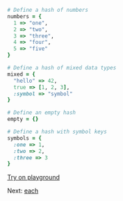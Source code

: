 ```rb
# Define a hash of numbers
numbers = {
  1 => "one",
  2 => "two",
  3 => "three",
  4 => "four",
  5 => "five"
}

# Define a hash of mixed data types
mixed = {
  "hello" => 42,
  true => [1, 2, 3],
  :symbol => "symbol"
}

# Define an empty hash
empty = {}

# Define a hash with symbol keys
symbols = {
  :one => 1,
  :two => 2,
  :three => 3
}
```

[Try on playground](https://onecompiler.com/ruby/3yh7dhbz9)

Next: [each](/2022/11/01/each.html)
